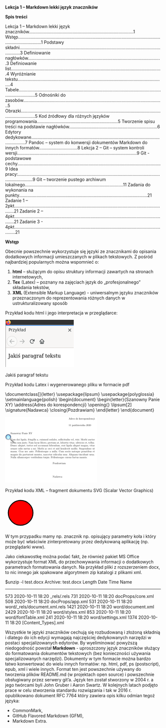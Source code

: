 **Lekcja 1 – Markdown lekki język znaczników**

**Spis treści**

Lekcja 1 – Markdown lekki język znaczników....................................................................................1 Wstęp...............................................................................................................................................1 Podstawy składni.............................................................................................................................3 Definiowanie nagłówków...........................................................................................................3 Definiowanie list.........................................................................................................................4 Wyróżnianie tekstu......................................................................................................................4 Tabele..........................................................................................................................................5 Odnośniki do zasobów................................................................................................................5 Obrazki........................................................................................................................................5 
Kod źródłowy dla różnych języków programowania.................................................................5 Tworzenie spisu treści na podstawie nagłówków.......................................................................6 Edytory dedykowane.......................................................................................................................7 Pandoc – system do konwersji dokumentów Markdown do innych formatów...............................8 Lekcja 2 – Git – system kontroli wersji................................................................................................9 Git - podstawowe cechy...................................................................................................................9 
Idea pracy:........................................................................................................................................9 
Git – tworzenie pustego archiwum lokalnego...............................................................................11 Zadania do wykonania na punkty.......................................................................................................21 Zadanie 1 – 2pkt............................................................................................................................21 Zadanie 2 – 4pkt............................................................................................................................21 Zadanie 3 - 4pkt.............................................................................................................................21

**Wstęp**

Obecnie powszechnie wykorzystuje się języki ze znacznikami do opisania dodatkowych informacji umieszczanych w plikach tekstowych. Z pośród najbardziej popularnych można wspomnieć o:

1. **html** – służącym do opisu struktury informacji zawartych na stronach internetowych, 
2. **Tex** (Latex) – poznany na zajęciach język do „profesjonalnego” składania tekstów, 
3. **XML** (Extensible Markup Language) - uniwersalnym języku znaczników przeznaczonym  do reprezentowania różnych danych w ustrukturalizowany sposób

Przykład kodu html i jego interpretacja w przeglądarce:

![](1.png)


<!DOCTYPE html> 
<html>
<head>
<meta charset="utf-8" />
<title>Przykład</title>
</head>
<body>
<p> Jakiś paragraf tekstu</p>
</body>
</html>

Przykład kodu Latex i wygenerowanego pliku w formacie pdf

\documentclass[]{letter} 
\usepackage{lipsum}
\usepackage{polyglossia}
\setmainlanguage{polish}
\begin{document}
\begin{letter}{Szanowny Panie XY}
\address{Adres do korespondencji}
\opening{}
\lipsum[2]
\signature{Nadawca}
\closing{Pozdrawiam}
\end{letter}
\end{document}

![](2.png)

Przykład kodu XML – fragment dokumentu SVG (Scalar Vector Graphics)

<!DOCTYPE html>
<html>
<body>
<svg height="100" width="100">
 <circle cx="50" cy="50" r="40" stroke="black" stroke-width="3" fill="red" />
</svg> 
 </body>
</html>

W tym przypadku mamy np. znacznik np. <circle> opisujący parametry koła i który może być właściwie zinterpretowany przez dedykowaną aplikację (np. przeglądarki www).

Jako ciekawostkę można podać fakt, że również pakiet MS Office wykorzystuje format XML do przechowywania informacji o dodatkowych parametrach formatowania danych. Na przykład pliki z rozszerzeniem docx, to nic innego jak spakowane algorytmem zip katalogi z plikami xml.

$unzip -l test.docx
Archive: test.docx
 Length Date Time Name
--------- ---------- ----- ----
 573 2020-10-11 18:20 _rels/.rels
 731 2020-10-11 18:20 docProps/core.xml
 508 2020-10-11 18:20 docProps/app.xml
 531 2020-10-11 18:20 word/_rels/document.xml.rels
 1421 2020-10-11 18:20 word/document.xml
 2429 2020-10-11 18:20 word/styles.xml
 853 2020-10-11 18:20 word/fontTable.xml
 241 2020-10-11 18:20 word/settings.xml
 1374 2020-10-11 18:20 [Content_Types].xml

Wszystkie te języki znaczników cechują się rozbudowaną i złożoną składnią i dlatego do ich edycji wymagają najczęściej dedykowanych narzędzi w postaci specjalizowanych edytorów. By wyeliminować powyższą niedogodność powstał **Markdown** - uproszczony język znaczników służący do formatowania dokumentów tekstowych (bez konieczności używania specjalizowanych narzędzi). Dokumenty w tym formacie można bardzo łatwo konwertować do wielu innych formatów: np. html, pdf, ps (postscript), epub, xml i wiele innych. Format ten jest powszechnie używany do tworzenia plików README.md (w projektach open source) i powszechnie obsługiwany przez serwery git’a. Język ten został stworzony w 2004 r. a jego twórcami byli John Gruber i Aaron Swartz. W kolejnych latach podjęto prace w celu stworzenia standardu rozwiązania i tak w 2016 r. opublikowano dokument RFC 7764 który zawiera opis kilku odmian tegoż języka:

* CommonMark,
*  GitHub Flavored Markdown (GFM),
*  Markdown Extra.